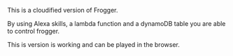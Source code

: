 This is a cloudified version of Frogger.

By using Alexa skills, a lambda function and a dynamoDB table you are able to control frogger.

This is version is working and can be played in the browser.